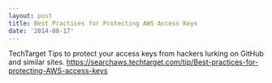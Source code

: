 ```yaml
---
layout: post
title: Best Practices for Protecting AWS Access Keys
date: '2014-08-17'
---
```

TechTarget
Tips to protect your access keys from hackers lurking on GitHub and similar sites.
https://searchaws.techtarget.com/tip/Best-practices-for-protecting-AWS-access-keys